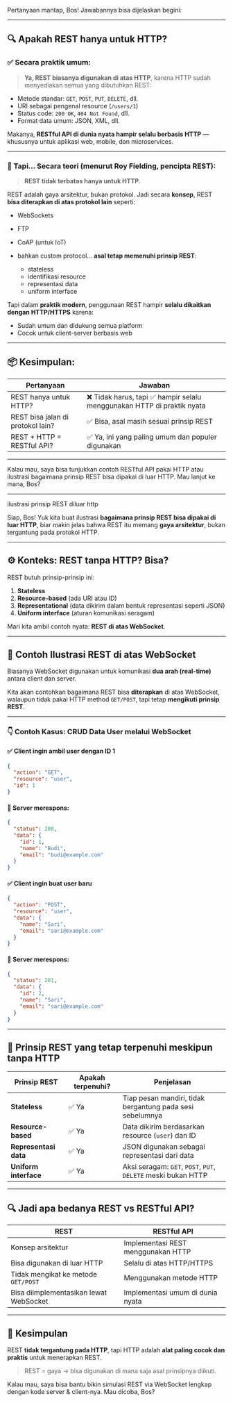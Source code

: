 Pertanyaan mantap, Bos! Jawabannya bisa dijelaskan begini:

---

## 🔍 Apakah REST hanya untuk HTTP?

### ✅ **Secara praktik umum:**

> **Ya, REST biasanya digunakan di atas HTTP**, karena HTTP sudah menyediakan semua yang dibutuhkan REST:

* Metode standar: `GET`, `POST`, `PUT`, `DELETE`, dll.
* URI sebagai pengenal resource (`/users/1`)
* Status code: `200 OK`, `404 Not Found`, dll.
* Format data umum: JSON, XML, dll.

Makanya, **RESTful API di dunia nyata hampir selalu berbasis HTTP** — khususnya untuk aplikasi web, mobile, dan microservices.

---

### 🧠 Tapi... Secara teori (menurut Roy Fielding, pencipta REST):

> **REST tidak terbatas hanya untuk HTTP.**

REST adalah gaya arsitektur, bukan protokol. Jadi secara **konsep**, REST **bisa diterapkan di atas protokol lain** seperti:

* WebSockets
* FTP
* CoAP (untuk IoT)
* bahkan custom protocol... **asal tetap memenuhi prinsip REST**:

  * stateless
  * identifikasi resource
  * representasi data
  * uniform interface

Tapi dalam **praktik modern**, penggunaan REST hampir **selalu dikaitkan dengan HTTP/HTTPS** karena:

* Sudah umum dan didukung semua platform
* Cocok untuk client-server berbasis web

---

## 📦 Kesimpulan:

| Pertanyaan                        | Jawaban                                                               |
| --------------------------------- | --------------------------------------------------------------------- |
| REST hanya untuk HTTP?            | ❌ Tidak harus, tapi ✅ hampir selalu menggunakan HTTP di praktik nyata |
| REST bisa jalan di protokol lain? | ✅ Bisa, asal masih sesuai prinsip REST                                |
| REST + HTTP = RESTful API?        | ✅ Ya, ini yang paling umum dan populer digunakan                      |

---

Kalau mau, saya bisa tunjukkan contoh RESTful API pakai HTTP atau ilustrasi bagaimana prinsip REST bisa dipakai di luar HTTP. Mau lanjut ke mana, Bos?


---

ilustrasi prinsip REST diluar http 

Siap, Bos! Yuk kita buat ilustrasi **bagaimana prinsip REST bisa dipakai di luar HTTP**, biar makin jelas bahwa REST itu memang **gaya arsitektur**, bukan tergantung pada protokol HTTP.

---

## ⚙️ Konteks: REST tanpa HTTP? Bisa?

REST butuh prinsip-prinsip ini:

1. **Stateless**
2. **Resource-based** (ada URI atau ID)
3. **Representational** (data dikirim dalam bentuk representasi seperti JSON)
4. **Uniform interface** (aturan komunikasi seragam)

Mari kita ambil contoh nyata: **REST di atas WebSocket**.

---

## 📡 Contoh Ilustrasi REST di atas WebSocket

Biasanya WebSocket digunakan untuk komunikasi **dua arah (real-time)** antara client dan server.

Kita akan contohkan bagaimana REST bisa **diterapkan** di atas WebSocket, walaupun tidak pakai HTTP method `GET/POST`, tapi tetap **mengikuti prinsip REST**.

---

### 👇 Contoh Kasus: CRUD Data User melalui WebSocket

#### ✅ Client ingin **ambil user dengan ID 1**

```json
{
  "action": "GET",
  "resource": "user",
  "id": 1
}
```

#### 🔁 Server merespons:

```json
{
  "status": 200,
  "data": {
    "id": 1,
    "name": "Budi",
    "email": "budi@example.com"
  }
}
```

#### ✅ Client ingin **buat user baru**

```json
{
  "action": "POST",
  "resource": "user",
  "data": {
    "name": "Sari",
    "email": "sari@example.com"
  }
}
```

#### 🔁 Server merespons:

```json
{
  "status": 201,
  "data": {
    "id": 2,
    "name": "Sari",
    "email": "sari@example.com"
  }
}
```

---

## 📌 Prinsip REST yang tetap terpenuhi meskipun tanpa HTTP

| Prinsip REST          | Apakah terpenuhi? | Penjelasan                                                    |
| --------------------- | ----------------- | ------------------------------------------------------------- |
| **Stateless**         | ✅ Ya              | Tiap pesan mandiri, tidak bergantung pada sesi sebelumnya     |
| **Resource-based**    | ✅ Ya              | Data dikirim berdasarkan resource (`user`) dan ID             |
| **Representasi data** | ✅ Ya              | JSON digunakan sebagai representasi dari data                 |
| **Uniform interface** | ✅ Ya              | Aksi seragam: `GET`, `POST`, `PUT`, `DELETE` meski bukan HTTP |

---

## 🔍 Jadi apa bedanya REST vs RESTful API?

| REST                                   | RESTful API                        |
| -------------------------------------- | ---------------------------------- |
| Konsep arsitektur                      | Implementasi REST menggunakan HTTP |
| Bisa digunakan di luar HTTP            | Selalu di atas HTTP/HTTPS          |
| Tidak mengikat ke metode `GET/POST`    | Menggunakan metode HTTP            |
| Bisa diimplementasikan lewat WebSocket | Implementasi umum di dunia nyata   |

---

## 🚀 Kesimpulan

REST **tidak tergantung pada HTTP**, tapi HTTP adalah **alat paling cocok dan praktis** untuk menerapkan REST.

> REST = gaya → bisa digunakan di mana saja asal prinsipnya diikuti.

Kalau mau, saya bisa bantu bikin simulasi REST via WebSocket lengkap dengan kode server & client-nya. Mau dicoba, Bos?
